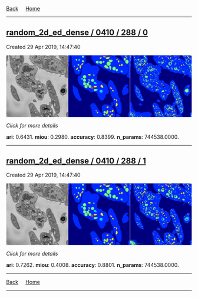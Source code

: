 
[Back](..)&nbsp;&nbsp;&nbsp;&nbsp;&nbsp;[Home](https://leapmanlab.github.io/snapshots)

---

<div class="summary"><a href="0"><h2>random_2d_ed_dense / 0410 / 288 / 0</h2></a><p>Created 29 Apr 2019, 14:47:40
</p><a href="0"><img src="0/media/summary.png" align="center"></a><p>
<i>Click for more details</i>
</p></div>

**ari**: 0.6431. **miou**: 0.2980. **accuracy**: 0.8399. **n_params**: 744538.0000. 

---

<div class="summary"><a href="1"><h2>random_2d_ed_dense / 0410 / 288 / 1</h2></a><p>Created 29 Apr 2019, 14:47:40
</p><a href="1"><img src="1/media/summary.png" align="center"></a><p>
<i>Click for more details</i>
</p></div>

**ari**: 0.7262. **miou**: 0.4008. **accuracy**: 0.8801. **n_params**: 744538.0000. 

---

[Back](..)&nbsp;&nbsp;&nbsp;&nbsp;&nbsp;[Home](https://leapmanlab.github.io/snapshots)

---